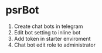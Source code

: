 # psrBot

1. Create chat bots in telegram
2. Edit bot setting to inline bot
3. Add token in starter enviroment
4. Chat bot edit role to administrator
